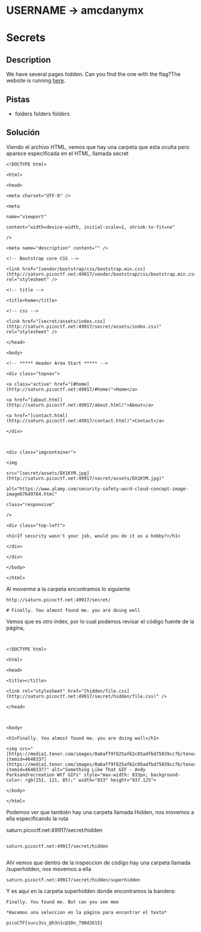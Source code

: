 # USERNAME -> amcdanymx

# Secrets

## Description

We have several pages hidden. Can you find the one with the flag?The website is running [here](http://saturn.picoctf.net:49917/).


## Pistas

- folders folders folders

## Solución

Viendo el archivo HTML, vemos que hay una carpeta que esta oculta pero aparece especificada en el HTML, llamada secret

```
<!DOCTYPE html>

<html>

<head>

<meta charset="UTF-8" />

<meta

name="viewport"

content="width=device-width, initial-scale=1, shrink-to-fit=no"

/>

<meta name="description" content="" />

<!-- Bootstrap core CSS -->

<link href="[vendor/bootstrap/css/bootstrap.min.css](http://saturn.picoctf.net:49917/vendor/bootstrap/css/bootstrap.min.css)" rel="stylesheet" />

<!-- title -->

<title>home</title>

<!-- css -->

<link href="[secret/assets/index.css](http://saturn.picoctf.net:49917/secret/assets/index.css)" rel="stylesheet" />

</head>

<body>

<!-- ***** Header Area Start ***** -->

<div class="topnav">

<a class="active" href="[#home](http://saturn.picoctf.net:49917/#home)">Home</a>

<a href="[about.html](http://saturn.picoctf.net:49917/about.html)">About</a>

<a href="[contact.html](http://saturn.picoctf.net:49917/contact.html)">Contact</a>

</div>

  

<div class="imgcontainer">

<img

src="[secret/assets/DX1KYM.jpg](http://saturn.picoctf.net:49917/secret/assets/DX1KYM.jpg)"

alt="https://www.alamy.com/security-safety-word-cloud-concept-image-image67649784.html"

class="responsive"

/>

<div class="top-left">

<h1>If security wasn't your job, would you do it as a hobby?</h1>

</div>

</div>

</body>

</html>

```

Al moverme a la carpeta encontramos lo siguiente

```
http://saturn.picoctf.net:49917/secret/

# Finally. You almost found me. you are doing well

```

Vemos que es otro index, por lo cual podemos revisar el código fuente de la página, 

```
  

<!DOCTYPE html>

<html>

<head>

<title></title>

<link rel="stylesheet" href="[hidden/file.css](http://saturn.picoctf.net:49917/secret/hidden/file.css)" />

</head>

  

<body>

<h1>Finally. You almost found me. you are doing well</h1>

<img src="[https://media1.tenor.com/images/0a6aff9f825af62c05adfbd75039cc7b/tenor.gif?itemid=4648337](https://media1.tenor.com/images/0a6aff9f825af62c05adfbd75039cc7b/tenor.gif?itemid=4648337)" alt="Something Like That GIF - Andy Parksandrecreation Wtf GIFs" style="max-width: 833px; background-color: rgb(151, 121, 85);" width="833" height="937.125">

</body>

</html>

```

Podemos ver que también hay una carpeta llamada Hidden, nos movemos a ella especificando la ruta 

saturn.picoctf.net:49917/secret/hidden



```

saturn.picoctf.net:49917/secret/hidden


```
Ahí vemos que dentro de la inspeccion de código hay una carpeta llamada /superhidden, nos movemos a ella


```
saturn.picoctf.net:49917/secret/hidden/superhidden
```


Y es aquí en la carpeta superhidden donde encontramos la bandera:
```
Finally. You found me. But can you see mee

*Hacemos una seleccion en la página para encontrar el texto*

picoCTF{succ3ss_@h3n1c@10n_790d2615}

```


